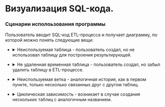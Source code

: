 # Визуализация SQL-кода.

### Сценарии исполоьзования программы
Пользователь вводит SQL-код ETL-процесса и получает диаграмму, по которой можно понять следующие вещи:

* <details>
  <summary>Неиспользуемая таблица - пользователь создал, но не использовал таблицу для построения результирующей.</summary>
  <img src="examples/excess_table/excess_table.png" alt="Неиспользуемая таблица" width="400">
</details>

* <details>
  <summary>Не удаленная временная таблица - пользователь создал, но забыл удалить таблицу в ETL-процессе.</summary>
  <img src="examples/not_deleted_temp_table/not_deleted_temp_table.png" alt="Не удаленная временная таблица" width="400">
</details>

* <details>
  <summary>Неиспользуемая ветка - аналогичная история, как в первом пункте, только несколько связанных друг с другом таблиц.</summary>
  <img src="examples/excess_branch/excess_branch.png" alt="Неиспользуемая ветка" width="400">
</details>

* <details>
  <summary>Циклическая зависимость - возникает в случае создания нескольких таблиц с аналогичным названием.</summary>
  <img src="examples/cyclic_dependence/cyclic_dependence.png" alt="Циклическая зависимость" width="400">
</details>